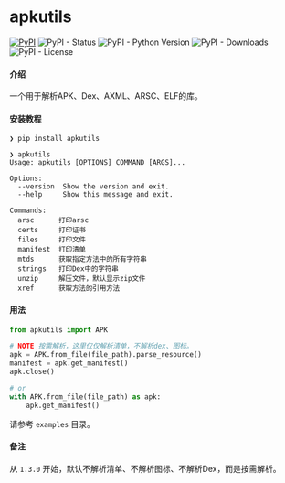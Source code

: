 # apkutils

[![PyPI](https://img.shields.io/pypi/v/apkutils?style=for-the-badge)](https://pypi.org/project/apkutils/) ![PyPI - Status](https://img.shields.io/pypi/status/apkutils?style=for-the-badge) ![PyPI - Python Version](https://img.shields.io/pypi/pyversions/apkutils?style=for-the-badge)  ![PyPI - Downloads](https://img.shields.io/pypi/dw/apkutils?style=for-the-badge) ![PyPI - License](https://img.shields.io/pypi/l/apkutils?style=for-the-badge)

#### 介绍

一个用于解析APK、Dex、AXML、ARSC、ELF的库。

#### 安装教程

```
❯ pip install apkutils

❯ apkutils
Usage: apkutils [OPTIONS] COMMAND [ARGS]...

Options:
  --version  Show the version and exit.
  --help     Show this message and exit.

Commands:
  arsc      打印arsc
  certs     打印证书
  files     打印文件
  manifest  打印清单
  mtds      获取指定方法中的所有字符串
  strings   打印Dex中的字符串
  unzip     解压文件，默认显示zip文件
  xref      获取方法的引用方法
```

#### 用法

```python
from apkutils import APK

# NOTE 按需解析，这里仅仅解析清单，不解析dex、图标。
apk = APK.from_file(file_path).parse_resource()
manifest = apk.get_manifest()
apk.close()

# or 
with APK.from_file(file_path) as apk:
    apk.get_manifest()
```
请参考 `examples` 目录。

#### 备注

从 `1.3.0` 开始，默认不解析清单、不解析图标、不解析Dex，而是按需解析。
